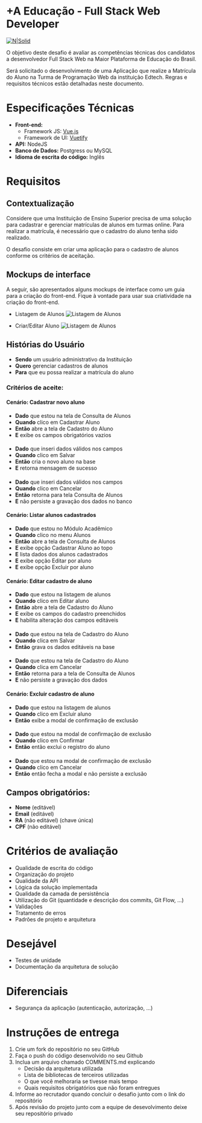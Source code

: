 +A Educação - Full Stack Web Developer
===================

[![N|Solid](https://maisaedu.com.br/hubfs/site-grupo-a/logo-mais-a-educacao.svg)](https://maisaedu.com.br/) 

O objetivo deste desafio é avaliar as competências técnicas dos candidatos a desenvolvedor Full Stack Web na Maior Plataforma de Educação do Brasil.

Será solicitado o desenvolvimento de uma Aplicação que realize a Matrícula do Aluno na Turma de Programação Web da instituição Edtech. Regras e requisitos técnicos estão detalhadas neste documento.

# Especificações Técnicas
- **Front-end:**
  - Framework JS: [Vue.js](https://vuejs.org/)
  - Framework de UI: [Vuetify](https://vuetifyjs.com/)
- **API:** NodeJS
- **Banco de Dados:** Postgress ou MySQL
- **Idioma de escrita do código:** Inglês

# Requisitos
## Contextualização
Considere que uma Instituição de Ensino Superior precisa de uma solução para cadastrar e gerenciar matrículas de alunos em turmas online. Para realizar a matrícula, é necessário que o cadastro do aluno tenha sido realizado.

O desafio consiste em criar uma aplicação para o cadastro de alunos conforme os critérios de aceitação.

## Mockups de interface
A seguir, são apresentados alguns mockups de interface como um guia para a criação do front-end. Fique à vontade para usar sua criatividade na criação do front-end.

* Listagem de Alunos
![Listagem de Alunos](/mockups/studants_list.png)

* Criar/Editar Aluno
![Listagem de Alunos](/mockups/studants_save.png)

## Histórias do Usuário
- **Sendo** um usuário administrativo da Instituição
- **Quero** gerenciar cadastros de alunos
- **Para** que eu possa realizar a matrícula do aluno

### Critérios de aceite: 

#### Cenário: Cadastrar novo aluno
- **Dado** que estou na tela de Consulta de Alunos
- **Quando** clico em Cadastrar Aluno
- **Então** abre a tela de Cadastro do Aluno
- **E** exibe os campos obrigatórios vazios
####
- **Dado** que inseri dados válidos nos campos
- **Quando** clico em Salvar
- **Então** cria o novo aluno na base
- **E** retorna mensagem de sucesso
####
- **Dado** que inseri dados válidos nos campos
- **Quando** clico em Cancelar
- **Então** retorna para tela Consulta de Alunos
- **E** não persiste a gravação dos dados no banco 

#### Cenário: Listar alunos cadastrados 
- **Dado** que estou no Módulo Acadêmico
- **Quando** clico no menu Alunos
- **Então** abre a tela de Consulta de Alunos 
- **E** exibe opção Cadastrar Aluno ao topo
- **E** lista dados dos alunos cadastrados
- **E** exibe opção Editar por aluno
- **E** exibe opção Excluir por aluno

#### Cenário: Editar cadastro de aluno
- **Dado** que estou na listagem de alunos
- **Quando** clico em Editar aluno
- **Então** abre a tela de Cadastro do Aluno 
- **E** exibe os campos do cadastro preenchidos
- **E** habilita alteração dos campos editáveis
####
- **Dado** que estou na tela de Cadastro do Aluno
- **Quando** clica em Salvar
- **Então** grava os dados editáveis na base
####
- **Dado** que estou na tela de Cadastro do Aluno
- **Quando** clica em Cancelar
- **Então** retorna para a tela de Consulta de Alunos
- **E** não persiste a gravação dos dados

#### Cenário: Excluir cadastro de aluno
- **Dado** que estou na listagem de alunos
- **Quando** clico em Excluir aluno
- **Então** exibe a modal de confirmação de exclusão
####
- **Dado** que estou na modal de confirmação de exclusão 
- **Quando** clico em Confirmar
- **Então** então exclui o registro do aluno
####
- **Dado** que estou na modal de confirmação de exclusão
- **Quando** clico em Cancelar
- **Então** então fecha a modal e não persiste a exclusão

## Campos obrigatórios:
- **Nome** (editável)
- **Email** (editável)
- **RA** (não editável) (chave única)
- **CPF** (não editável)

# Critérios de avaliação
- Qualidade de escrita do código
- Organização do projeto
- Qualidade da API
- Lógica da solução implementada
- Qualidade da camada de persistência
- Utilização do Git (quantidade e descrição dos commits, Git Flow, ...)
- Validações
- Tratamento de erros
- Padrões de projeto e arquitetura

# Desejável
- Testes de unidade
- Documentação da arquitetura de solução

# Diferenciais
- Segurança da aplicação (autenticação, autorização, ...)

# Instruções de entrega
1. Crie um fork do repositório no seu GitHub
2. Faça o push do código desenvolvido no seu Github
3. Inclua um arquivo chamado COMMENTS.md explicando
    - Decisão da arquitetura utilizada
    - Lista de bibliotecas de terceiros utilizadas
    - O que você melhoraria se tivesse mais tempo
    - Quais requisitos obrigatórios que não foram entregues
4. Informe ao recrutador quando concluir o desafio junto com o link do repositório
5. Após revisão do projeto junto com a equipe de desevolvimento deixe seu repositório privado
